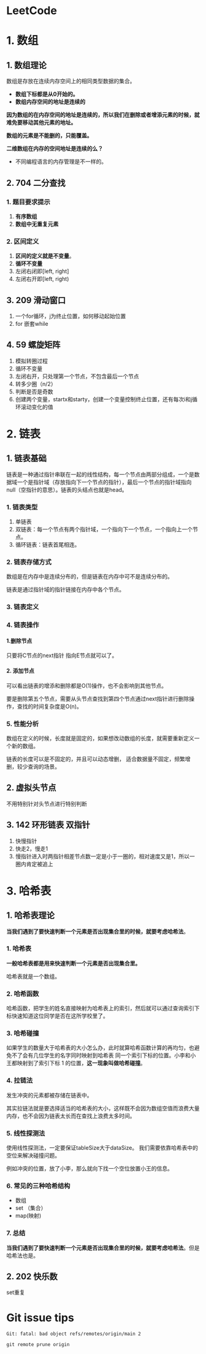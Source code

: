 # LeetCode

# 1. 数组

## 1. 数组理论

数组是存放在连续内存空间上的相同类型数据的集合。

- **数组下标都是从0开始的。**
- **数组内存空间的地址是连续的**

**因为数组的在内存空间的地址是连续的，所以我们在删除或者增添元素的时候，就难免要移动其他元素的地址。**

**数组的元素是不能删的，只能覆盖。**

**二维数组在内存的空间地址是连续的么？**

- 不同编程语言的内存管理是不一样的。

## 2. 704 二分查找

### 1. 题目要求提示

1. **有序数组**
2. **数组中无重复元素**

### 2. 区间定义

1. **区间的定义就是不变量**。
2. **循环不变量**
3. 左闭右闭即[left, right]
4. 左闭右开即[left, right)

## 3. 209 滑动窗口

1. 一个for循环，j为终止位置，如何移动起始位置
2. for 嵌套while

## 4. 59 螺旋矩阵

1. 模拟转圈过程
2. 循环不变量
3. 左闭右开，只处理第一个节点，不包含最后一个节点
4. 转多少圈（n/2）
5. 判断是否是奇数
6. 创建两个变量，startx和starty，创建一个变量控制终止位置，还有每次i和j循环滚动变化的值

# 2. 链表

## 1. 链表基础

链表是一种通过指针串联在一起的线性结构，每一个节点由两部分组成，一个是数据域一个是指针域（存放指向下一个节点的指针），最后一个节点的指针域指向null（空指针的意思）。链表的头结点也就是head。

### 1. 链表类型

1. 单链表
2. 双链表：每一个节点有两个指针域，一个指向下一个节点，一个指向上一个节点。
3. 循环链表：链表首尾相连。

### 2. 链表存储方式

数组是在内存中是连续分布的，但是链表在内存中可不是连续分布的。

链表是通过指针域的指针链接在内存中各个节点。

### 3. 链表定义

### 4. 链表操作

#### 1.删除节点

只要将C节点的next指针 指向E节点就可以了。

#### 2. 添加节点

可以看出链表的增添和删除都是O(1)操作，也不会影响到其他节点。

要是删除第五个节点，需要从头节点查找到第四个节点通过next指针进行删除操作，查找的时间复杂度是O(n)。

### 5. 性能分析

数组在定义的时候，长度就是固定的，如果想改动数组的长度，就需要重新定义一个新的数组。

链表的长度可以是不固定的，并且可以动态增删， 适合数据量不固定，频繁增删，较少查询的场景。

## 2. 虚拟头节点

不用特别针对头节点进行特别判断

## 3. 142 环形链表 双指针

1. 快慢指针
2. 快走2，慢走1
3. 慢指针进入时两指针相差节点数一定是小于一圈的，相对速度又是1，所以一圈内肯定被追上

# 3. 哈希表

## 1. 哈希表理论

**当我们遇到了要快速判断一个元素是否出现集合里的时候，就要考虑哈希法**。 

### 1. 哈希表

**一般哈希表都是用来快速判断一个元素是否出现集合里。**

哈希表就是一个数组。

### 2. 哈希函数

哈希函数，把学生的姓名直接映射为哈希表上的索引，然后就可以通过查询索引下标快速知道这位同学是否在这所学校里了。

### 3. 哈希碰撞

如果学生的数量大于哈希表的大小怎么办，此时就算哈希函数计算的再均匀，也避免不了会有几位学生的名字同时映射到哈希表 同一个索引下标的位置。小李和小王都映射到了索引下标 1 的位置，**这一现象叫做哈希碰撞**。

### 4. 拉链法

发生冲突的元素都被存储在链表中。 

其实拉链法就是要选择适当的哈希表的大小，这样既不会因为数组空值而浪费大量内存，也不会因为链表太长而在查找上浪费太多时间。

### 5. 线性探测法

使用线性探测法，一定要保证tableSize大于dataSize。 我们需要依靠哈希表中的空位来解决碰撞问题。

例如冲突的位置，放了小李，那么就向下找一个空位放置小王的信息。

### 6. 常见的三种哈希结构

- 数组
- set （集合）
- map(映射)

### 7. 总结

**当我们遇到了要快速判断一个元素是否出现集合里的时候，就要考虑哈希法**。但是哈希法也是。

## 2. 202 快乐数

set重复 

# Git issue tips

```
Git: fatal: bad object refs/remotes/origin/main 2

git remote prune origin
```

